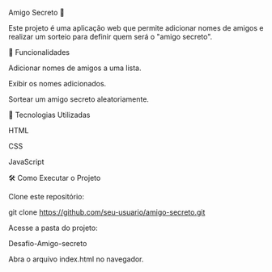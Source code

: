 Amigo Secreto 🎉

Este projeto é uma aplicação web que permite adicionar nomes de amigos e realizar um sorteio para definir quem será o "amigo secreto".

📌 Funcionalidades

Adicionar nomes de amigos a uma lista.

Exibir os nomes adicionados.

Sortear um amigo secreto aleatoriamente.

🚀 Tecnologias Utilizadas

HTML

CSS

JavaScript

🛠️ Como Executar o Projeto

Clone este repositório:

git clone https://github.com/seu-usuario/amigo-secreto.git

Acesse a pasta do projeto:

Desafio-Amigo-secreto

Abra o arquivo index.html no navegador.
